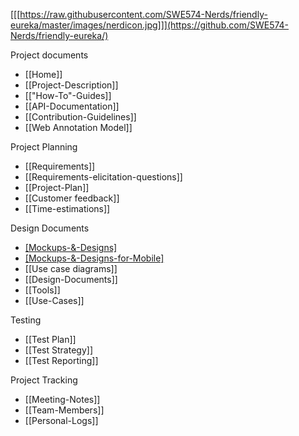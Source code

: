 [[[https://raw.githubusercontent.com/SWE574-Nerds/friendly-eureka/master/images/nerdicon.jpg]]](https://github.com/SWE574-Nerds/friendly-eureka/)

Project documents

- [[Home]]
- [[Project-Description]]
- [["How-To"-Guides]]
- [[API-Documentation]]
- [[Contribution-Guidelines]]
- [[Web Annotation Model]]

Project Planning
- [[Requirements]]
- [[Requirements-elicitation-questions]]
- [[Project-Plan]]
- [[Customer feedback]]
- [[Time-estimations]]

Design Documents
- [[Mockups-&-Designs]](https://github.com/SWE574-Nerds/friendly-eureka/wiki/Mockups-&-Designs)
- [[Mockups-&-Designs-for-Mobile]](https://github.com/SWE574-Nerds/friendly-eureka/wiki/Mockups-&-Designs-for-Mobile)
- [[Use case diagrams]]
- [[Design-Documents]]
- [[Tools]]
- [[Use-Cases]]

Testing
- [[Test Plan]]
- [[Test Strategy]]
- [[Test Reporting]]

Project Tracking

- [[Meeting-Notes]]
- [[Team-Members]]
- [[Personal-Logs]]
